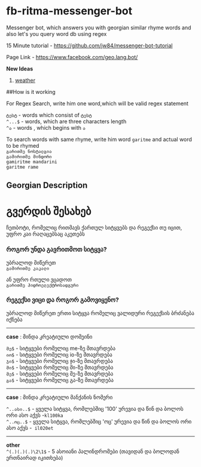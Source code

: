 # fb-ritma-messenger-bot
Messenger bot, which answers you with georgian similar rhyme words and also let's you query word db using regex



15 Minute tutorial - https://github.com/jw84/messenger-bot-tutorial


Page Link - https://www.facebook.com/geo.lang.bot/



**New Ideas**  
1. [weather](ideas/weather.md)  


##How is it working

For Regex Search, write him one word,which will be valid regex statement 

`ტესტ`   -  words which consist of `ტესტ`  
`^...$`    -  words, which are three characters length  
`^ა`    - words , which begins with `ა`


To search words with same rhyme, write him word `garitme` and actual word to be rhymed  
`გარითმე ნოსტალგია`   
`გამირითმე მინდორი`  
`gamiritme mandarini`  
`garitme rame`  


## Georgian Description
# გვერდის შესახებ

ჩეთბოტი, რომელიც რითმავს ქართულ სიტყვებს და რეგექსი თუ იცით, უფრო კაი რაღაცებსაც აკეთებს


### როგორ უნდა გავრითმოთ სიტყვა?
უბრალოდ მიწერეთ   
`გამირითმე კაკალი`   

ან უფრო რთული  ვცადოთ   
`გარითმე ჰიდროელექტროსადგური` 

### რეგექსი ვიცი და როგორ გამოვიყენო?
უბრალოდ მიწერეთ ერთი სიტყვა რომელიც ვალიდური რეგექსის ბრძანება იქნება    

---  

**case** : მინდა კრეატიული დომეინი   

`მე$` - სიტყვები რომელიც me-ზე მთავრდება    
`იო$` - სიტყვები რომელიც io-ზე მთავრდება  
`ჯი$` - სიტყვები რომელიც ჯი-ზე მთავრდება   
`მი$` - სიტყვები რომელიც მი-ზე მთავრდება  
`მე$` - სიტყვები რომელიც მე-ზე მთავრდება  
`გა$` - სიტყვები რომელიც გა-ზე მთავრდება  

---

**case** : მინდა კრეატიული მანქანის ნომერი  

`^..ასი..$` - ყველა სიტყვა, რომლებშიც '100' ურევია და წინ და ბოლოს ორი ასო აქვს -`kl100ka`  
`^..ოც..$` - ყველა სიტყვა, რომლებშიც 'ოც' ურევია და წინ და ბოლოს ორი ასო აქვს -` il020et`  


---

**other**  
`^(.)(.)(.)\2\1$` - 5 ასოიანი პალინდრომები (თავიდან და ბოლოდან ერთნაირად იკითხება)  



